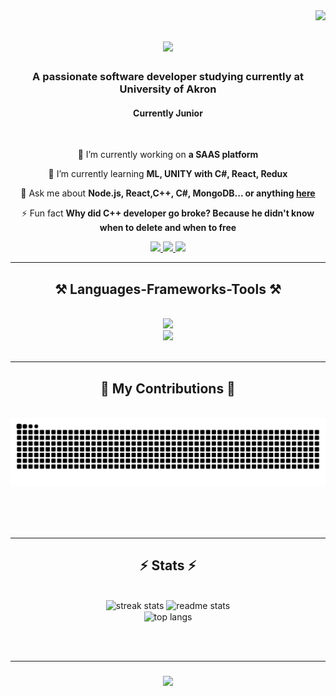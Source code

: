 <img align="right" src="https://visitor-badge.laobi.icu/badge?page_id=sk394.sk394" />

<h1 align="center">
    <img src="https://readme-typing-svg.herokuapp.com/?font=Righteous&size=35&center=true&vCenter=true&width=500&height=70&duration=4000&lines=Hi+You!+👋;+I'm+Suman+Khadka!;" />
</h1>

<h3 align="center">A passionate software developer studying currently at University of Akron</h3> 
<h4 align="center">Currently Junior</h3> 

<br/>

<div align="center">
 
 🔭 I’m currently working on **a SAAS platform**
 
 🌱 I’m currently learning **ML, UNITY with C#, React, Redux**

 💬 Ask me about **Node.js, React,C++, C#, MongoDB... or anything [here](https://github.com/sk394/sk394/issues)**

 ⚡ Fun fact **Why did C++ developer go broke? Because he didn't know when to delete and when to free**
 
 </div>
 
<div align="center"> 
  <a href="mailto:sk394@uakron.edu">
    <img src="https://img.shields.io/badge/Outlook-333333?style=for-the-badge&logo=Microsoft+Outlook&logoColor=red" />
  </a>
  <a href="https://linkedin.com/in/sk394" target="_blank">
    <img src="https://img.shields.io/badge/LinkedIn-0077B5?style=for-the-badge&logo=linkedin&logoColor=white" target="_blank" />
  </a>
  <a href="https://sk394.github.io" target="_blank">
     <img src="https://img.shields.io/badge/Portfolio-FF5722?style=for-the-badge&logo=todoist&logoColor=white" target="_blank" /> <!-- sqlite, safari, google-chrome are other good icon options -->
  </a>
</div>

 <hr/>
 
<h2 align="center">⚒️ Languages-Frameworks-Tools ⚒️</h2>
<br/>
<div align="center">
    <img src="https://skillicons.dev/icons?i=cpp,nodejs,python,javascript,typescript,express,mongodb" /><br>
    <img src="https://skillicons.dev/icons?i=react,bootstrap,mysql,html,css,git" />
</div>

<br/>
<hr/>
<div align="center">
  <h2>🐍 My Contributions 🐍</h2>
  <br>
  <img alt="snake eating my contributions" src="https://raw.githubusercontent.com/sk394/sk394/output/github-contribution-grid-snake.svg" />
  
  <br/><br/><br/>
</div>

<hr/>
<h2 align="center">⚡ Stats ⚡</h2>
<br>
<div align=center>
  <img width=390 src="https://streak-stats.demolab.com/?user=sk394&count_private=true&theme=react&border_radius=10" alt="streak stats"/>
  <img width=390 src="https://github-readme-stats.vercel.app/api?username=sk394&count_private=true&show_icons=true&theme=react&rank_icon=github&border_radius=10" alt="readme stats" />
  <br/>
  <img width=325 align="center" src="https://github-readme-stats.vercel.app/api/top-langs/?username=sk394&hide=HTML&langs_count=8&layout=compact&theme=react&border_radius=10&size_weight=0.5&count_weight=0.5&exclude_repo=github-readme-stats" alt="top langs" />
</div>

<br/><br/>
<hr/>

<h3 align="center">
    <img src="https://readme-typing-svg.herokuapp.com/?font=Righteous&size=25&center=true&vCenter=true&width=500&height=70&duration=4000&lines=Thanks+for+visiting!+✌️;+Shoot+me+a+message+on+Linkedin!;I'm+always+down+to+collab+:)">
</h3>

<br/>

